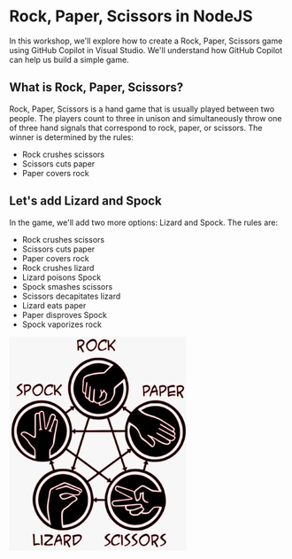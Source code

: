 # Rock, Paper, Scissors in NodeJS

In this workshop, we'll explore how to create a Rock, Paper, Scissors game using GitHub Copilot in Visual Studio. We'll understand how GitHub Copilot can help us build a simple game.

## What is Rock, Paper, Scissors?

Rock, Paper, Scissors is a hand game that is usually played between two people. The players count to three in unison and simultaneously throw one of three hand signals that correspond to rock, paper, or scissors. The winner is determined by the rules:

- Rock crushes scissors
- Scissors cuts paper
- Paper covers rock

## Let's add Lizard and Spock

In the game, we'll add two more options: Lizard and Spock. The rules are:

- Rock crushes scissors
- Scissors cuts paper
- Paper covers rock
- Rock crushes lizard
- Lizard poisons Spock
- Spock smashes scissors
- Scissors decapitates lizard
- Lizard eats paper
- Paper disproves Spock
- Spock vaporizes rock

![Rock, Paper, Scissors, Lizard, Spock](./docs/rock-paper-scissors-lizard-spock.jpg)
